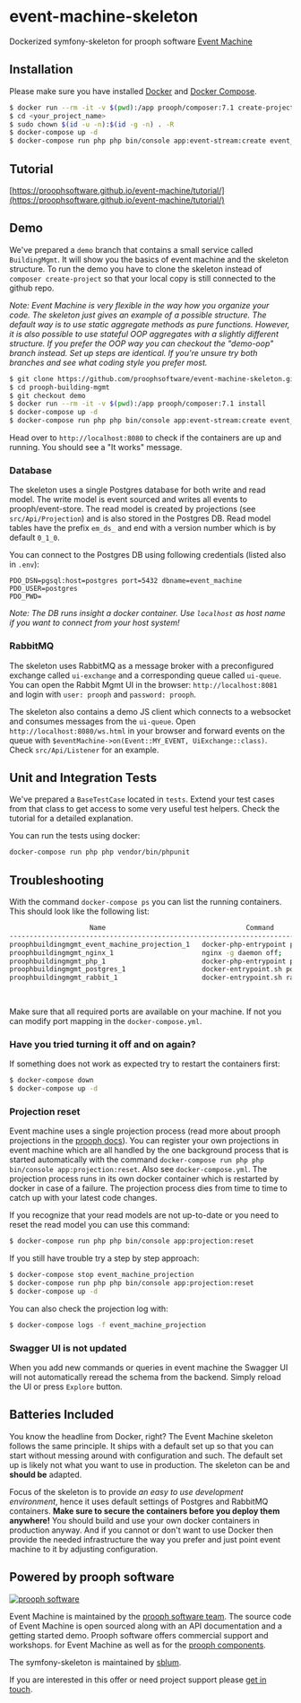 # event-machine-skeleton
Dockerized symfony-skeleton for prooph software [Event Machine](https://github.com/proophsoftware/event-machine)

## Installation
Please make sure you have installed [Docker](https://docs.docker.com/engine/installation/ "Install Docker") and [Docker Compose](https://docs.docker.com/compose/install/ "Install Docker Compose").

```bash
$ docker run --rm -it -v $(pwd):/app prooph/composer:7.1 create-project proophsoftware/event-machine-symfony-skeleton <your_project_name>
$ cd <your_project_name>
$ sudo chown $(id -u -n):$(id -g -n) . -R
$ docker-compose up -d
$ docker-compose run php php bin/console app:event-stream:create event_stream
```
## Tutorial

[https://proophsoftware.github.io/event-machine/tutorial/](https://proophsoftware.github.io/event-machine/tutorial/)

## Demo

We've prepared a `demo` branch that contains a small service called `BuildingMgmt`. It will show you the basics of
event machine and the skeleton structure. To run the demo you have to clone the skeleton instead of
`composer create-project` so that your local copy is still connected to the github repo.

*Note: Event Machine is very flexible in the way how you organize your code. The skeleton just gives an example of a possible structure.
The default way is to use static aggregate methods as pure functions. However, it is also possible to use stateful OOP aggregates with a slightly 
different structure. If you prefer the OOP way you can checkout the "demo-oop" branch instead. Set up steps are identical. 
If you're unsure try both branches and see what coding style you prefer most.*

```bash
$ git clone https://github.com/proophsoftware/event-machine-skeleton.git prooph-building-mgmt
$ cd prooph-building-mgmt
$ git checkout demo
$ docker run --rm -it -v $(pwd):/app prooph/composer:7.1 install
$ docker-compose up -d
$ docker-compose run php php bin/console app:event-stream:create event_stream
```

Head over to `http://localhost:8080` to check if the containers are up and running.
You should see a "It works" message.

### Database

The skeleton uses a single Postgres database for both write and read model. The write model is event sourced and writes
all events to prooph/event-store. The read model is created by projections (see `src/Api/Projection`) and is also stored in
the Postgres DB. Read model tables have the prefix `em_ds_` and end with a version number which is by default `0_1_0`.

You can connect to the Postgres DB using following credentials (listed also in `.env`):

```dotenv
PDO_DSN=pgsql:host=postgres port=5432 dbname=event_machine
PDO_USER=postgres
PDO_PWD=
```

*Note: The DB runs insight a docker container. Use `localhost` as host name if you want to connect from your host system!*

### RabbitMQ

The skeleton uses RabbitMQ as a message broker with a preconfigured exchange called `ui-exchange` and a corresponding
queue called `ui-queue`. You can open the Rabbit Mgmt UI in the browser: `http://localhost:8081` and login with `user: prooph`
and `password: prooph`.

The skeleton also contains a demo JS client which connects to a websocket and consumes messages from the `ui-queue`.
Open `http://localhost:8080/ws.html` in your browser and forward events on the queue with `$eventMachine->on(Event::MY_EVENT, UiExchange::class)`.
Check `src/Api/Listener` for an example.

## Unit and Integration Tests

We've prepared a `BaseTestCase` located in `tests`. Extend your test cases from that class to get access to some very useful test helpers.
Check the tutorial for a detailed explanation.

You can run the tests using docker:

```bash
docker-compose run php php vendor/bin/phpunit
```

## Troubleshooting

With the command `docker-compose ps` you can list the running containers. This should look like the following list:

```bash
                    Name                                   Command               State                             Ports                           
---------------------------------------------------------------------------------------------------------------------------------------------------
proophbuildingmgmt_event_machine_projection_1   docker-php-entrypoint php  ...   Up                                                                
proophbuildingmgmt_nginx_1                      nginx -g daemon off;             Up      0.0.0.0:443->443/tcp, 0.0.0.0:8080->80/tcp                
proophbuildingmgmt_php_1                        docker-php-entrypoint php-fpm    Up      9000/tcp                                                  
proophbuildingmgmt_postgres_1                   docker-entrypoint.sh postgres    Up      0.0.0.0:5432->5432/tcp                                    
proophbuildingmgmt_rabbit_1                     docker-entrypoint.sh rabbi ...   Up      0.0.0.0:8081->15671/tcp, 15672/tcp,                       
                                                                                         0.0.0.0:15691->15691/tcp, 25672/tcp, 4369/tcp, 5671/tcp,  
                                                                                         5672/tcp 
```

Make sure that all required ports are available on your machine. If not you can modify port mapping in the `docker-compose.yml`.

### Have you tried turning it off and on again?

If something does not work as expected try to restart the containers first:

```bash
$ docker-compose down
$ docker-compose up -d
```

### Projection reset

Event machine uses a single projection process (read more about prooph projections in the [prooph docs](http://docs.getprooph.org/event-store/projections.html#3-4)).
You can register your own projections in event machine which are all handled by the one background process that is started automatically
with the command `docker-compose run php php bin/console app:projection:reset`. Also see `docker-compose.yml`. The projection process runs in its own docker container
which is restarted by docker in case of a failure. The projection process dies from time to time to catch up with your latest code changes.

If you recognize that your read models are not up-to-date or you need to reset the read model you can use this command:

```bash
$ docker-compose run php php bin/console app:projection:reset
```

If you still have trouble try a step by step approach:

```bash
$ docker-compose stop event_machine_projection
$ docker-compose run php php bin/console app:projection:reset
$ docker-compose up -d
```

You can also check the projection log with:

```bash
$ docker-compose logs -f event_machine_projection
```

### Swagger UI is not updated

When you add new commands or queries in event machine the Swagger UI will not automatically reread the schema from the backend.
Simply reload the UI or press `Explore` button.


## Batteries Included

You know the headline from Docker, right?
The Event Machine skeleton follows the same principle. It ships with a default set up so that you can start without messing around with configuration and such.
The default set up is likely not what you want to use in production. The skeleton can be and **should be** adapted.

Focus of the skeleton is to provide *an easy to use development environment*, hence it uses default settings of Postgres and RabbitMQ containers.
**Make sure to secure the containers before you deploy them anywhere!** You should build and use your own docker containers in production anyway.
And if you cannot or don't want to use Docker then provide the needed infrastructure the way you prefer and just point event machine to it by adjusting configuration.

## Powered by prooph software

[![prooph software](https://github.com/codeliner/php-ddd-cargo-sample/blob/master/docs/assets/prooph-software-logo.png)](http://prooph.de)

Event Machine is maintained by the [prooph software team](http://prooph-software.de/). The source code of Event Machine 
is open sourced along with an API documentation and a getting started demo. Prooph software offers commercial support and workshops.
for Event Machine as well as for the [prooph components](http://getprooph.org/).

The symfony-skeleton is maintained by [sblum](https://www.sblum.de/).

If you are interested in this offer or need project support please [get in touch](http://getprooph.org/#get-in-touch).
